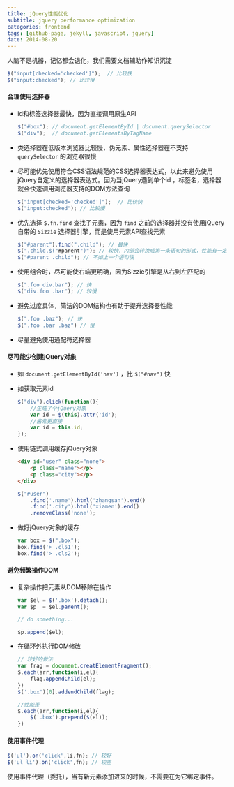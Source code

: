 ```yaml
---
title: jQuery性能优化
subtitle: jquery performance optimization
categories: frontend
tags: [github-page, jekyll, javascript, jquery]
date: 2014-08-20
---
```


人脑不是机器，记忆都会退化，我们需要文档辅助作知识沉淀

```js
$("input[checked='checked']");  // 比较快
$("input:checked"); // 比较慢
```

#### 合理使用选择器

* id和标签选择器最快，因为直接调用原生API

    ```js
    $("#box"); // document.getElementById | document.querySelector
    $("div");  // document.getElementsByTagName
    ```

* 类选择器在低版本浏览器比较慢，伪元素、属性选择器在不支持 `querySelector` 的浏览器很慢

* 尽可能优先使用符合CSS语法规范的CSS选择器表达式，以此来避免使用jQuery自定义的选择器表达式。因为当jQuery遇到单个id
，标签名，选择器就会快速调用浏览器支持的DOM方法查询

    ```js
    $("input[checked='checked']");  // 比较快
    $("input:checked"); // 比较慢
    ```

* 优先选择 `$.fn.find` 查找子元素，因为 `find` 之前的选择器并没有使用jQuery自带的 `Sizzie` 选择器引擎，而是使用元素API查找元素

    ```js
    $("#parent").find(".child"); // 最快
    $(".child,$("#parent")"); // 较快，内部会转换成第一条语句的形式，性能有一定损耗
    $("#parent .child"); // 不如上一个语句快
    ```

* 使用组合时，尽可能使右端更明确，因为Sizzie引擎是从右到左匹配的

    ```js
    $(".foo div.bar"); // 快
    $("div.foo .bar"); // 较慢
    ```

* 避免过度具体，简洁的DOM结构也有助于提升选择器性能

    ```js
    $(".foo .baz"); // 快
    $(".foo .bar .baz") // 慢
    ```

* 尽量避免使用通配符选择器

#### 尽可能少创建jQuery对象

* 如 `document.getElementById('nav')` ，比 `$("#nav")` 快
* 如获取元素id

    ```js
    $("div").click(function(){
        //生成了个jQuery对象
        var id = $(this).attr('id');
        //酱紫更直接
        var id = this.id;
    });
    ```

* 使用链式调用缓存jQuery对象

    ```html
    <div id="user" class="none">
        <p class="name"></p>
        <p class="city"></p>
    </div>
    ```

    ```js
    $("#user")
        .find('.name').html('zhangsan').end()
        .find('.city').html('xiamen').end()
        .removeClass('none');
    ```

* 做好jQuery对象的缓存

    ```js
    var box = $(".box");
    box.find('> .cls1');
    box.find('> .cls2');
    ```

#### 避免频繁操作DOM

* 复杂操作把元素从DOM移除在操作</p>

    ```js
    var $el = $('.box').detach();
    var $p  = $el.parent();

    // do something...

    $p.append($el);
    ```

* 在循环外执行DOM修改</p>

    ```js
    // 较好的做法
    var frag = document.creatElementFragment();
    $.each(arr,function(i,el){
        flag.appendChild(el);
    })
    $('.box')[0].addendChild(flag);

    //性能差
    $.each(arr,function(i,el){
        $('.box').prepend($(el));
    })
    ```

#### 使用事件代理

```js
$('ul').on('click',li,fn); // 较好
$('ul li').on('click',fn); // 较差
```

使用事件代理（委托），当有新元素添加进来的时候，不需要在为它绑定事件。
